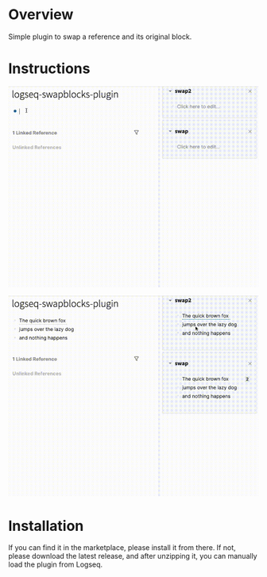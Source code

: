 # Overview

Simple plugin to swap a reference and its original block.

# Instructions

![](/screenshots/demo1.gif)

![](/screenshots/demo2.gif)

# Installation

If you can find it in the marketplace, please install it from there. If not, please download the latest release, and after unzipping it, you can manually load the plugin from Logseq.
